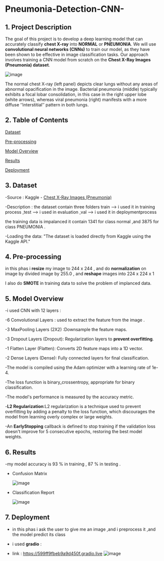 # Pneumonia-Detection-CNN-

## 1. Project Description
The goal of this project is to develop a deep learning model that can accurately classify **chest X-ray** into **NORMAL** or **PNEUMONIA**. We will use **convolutional neural networks (CNNs)** to train our model, as they have been shown to be effective in image classification tasks. Our approach involves training a CNN model from scratch on the **Chest X-Ray Images (Pneumonia) dataset**.

![image](https://github.com/user-attachments/assets/fc51f246-eca1-4d16-9c51-8c0b5a101895)

The normal chest X-ray (left panel) depicts clear lungs without any areas of abnormal opacification in the image. Bacterial pneumonia (middle) typically exhibits a focal lobar consolidation, in this case in the right upper lobe (white arrows), whereas viral pneumonia (right) manifests with a more diffuse ‘‘interstitial’’ pattern in both lungs.


## 2. Table of Contents

[Dataset](https://github.com/elnemr19/Pneumonia-Detection-CNN-/tree/main?tab=readme-ov-file#3-dataset)

[Pre-processing ](https://github.com/elnemr19/Pneumonia-Detection-CNN-/blob/main/README.md#4-pre-processing)

[Model Overview](https://github.com/elnemr19/Pneumonia-Detection-CNN-/tree/main?tab=readme-ov-file#4-model-overview)

[Results](https://github.com/elnemr19/Pneumonia-Detection-CNN-/blob/main/README.md#6-results)

[Deployment](https://github.com/elnemr19/Pneumonia-Detection-CNN-/blob/main/README.md#7-deployment)

## 3. Dataset

-Source : Kaggle - [Chest X-Ray Images (Pneumonia)](https://www.kaggle.com/datasets/paultimothymooney/chest-xray-pneumonia/data)

-Description : the dataset contain three folders train --> i used it in training process ,test  --> i used in evaluation ,val --> i used it in deploymentprocess

the training data is impalanced  it contain 1341 for class normal  ,and 3875 for class PNEUMONIA . 

-Loading the data: "The dataset is loaded directly from Kaggle using the Kaggle API."


## 4. Pre-processing 

in this phas i **resize** my image to 244 x 244  , and do **normalization** on image by divided image by 255.0 ,
and **reshape** images into 224 x 224 x 1

I also do **SMOTE** in training data to solve the problem of implanced data. 

## 5. Model Overview

-i used CNN with 12 layers :

-6 Convolutional Layers : used to extract the feature from the image .

-3 MaxPooling Layers (2X2) :Downsample the feature maps.

-3 Dropout Layers (Dropout): Regularization layers to **prevent overfitting**.

-1 Flatten Layer (Flatten): Converts 2D feature maps into a 1D vector.

-2 Dense Layers (Dense): Fully connected layers for final classification.


-The model is compiled using the Adam optimizer with a learning rate of 1e-4.

-The loss function is binary_crossentropy, appropriate for binary classification.

-The model's performance is measured by the accuracy metric.

-**L2 Regularization**:L2 regularization is a technique used to prevent overfitting by adding a penalty to the loss function, which discourages the model from learning overly complex or large weights.

-An **EarlyStopping** callback is defined to stop training if the validation loss doesn't improve for 5 consecutive epochs, restoring the best model weights.



## 6. Results

-my model accuracy is 93 % in training , 87 % in testing .

- Confusion Matrix


  ![image](https://github.com/user-attachments/assets/0712168e-a358-4e37-a3e6-2dc82fc379dd)


- Classification Report
 

    ![image](https://github.com/user-attachments/assets/593c9b20-3597-4629-b68d-4992edf896d0)






## 7. Deployment

- in this phas i ask the user to give me an image ,and i preprocess it ,and the model predict its class

- i used **gradio** :
- link : https://599ff9fbeb9a9d450f.gradio.live
![image](https://github.com/user-attachments/assets/33a292f5-3285-45f3-8e20-c9909a8bda49)







